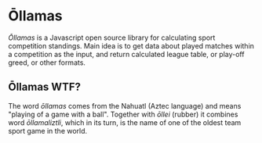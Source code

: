 # Ōllamas
_Ōllamas_ is a Javascript open source library for calculating sport competition standings. Main idea is to get
data about played matches within a competition as the input, and return calculated league table, or play-off greed, or other formats.

## Ōllamas WTF?

The word _ōllamas_ comes from the Nahuatl (Aztec language) and means "playing of a game with a ball". Together with _ōllei_ (rubber) it combines
word _ōllamaliztli_, which in its turn, is the name of one of the oldest team sport game in the world.
